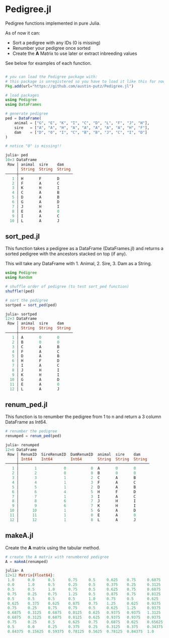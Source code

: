 # Pedigree.jl

Pedigree functions implemented in pure Julia. 

As of now it can:

* Sort a pedigree with any IDs (0 is missing)
* Renumber your pedigree once sorted
* Create the **A** Matrix to use later or extract inbreeding values

See below for examples of each function. 

```julia

# you can load the Pedigree package with:
# this package is unregistered so you have to load it like this for now
Pkg.add(url="https://github.com/austin-putz/Pedigree.jl")

# load packages
using Pedigree
using DataFrames

# generate pedigree
ped = DataFrame( 
	animal = ["G", "E", "K", "I", "C", "D", "L", "F", "J", "H"], 
	sire   = ["A", "A", "H", "A", "A", "A", "A", "A", "H", "F"], 
	dam    = ["D", "0", "I", "C", "B", "B", "J", "C", "I", "D"]
)

# notice "0" is missing!!

julia> ped
10×3 DataFrame
 Row │ animal  sire    dam
     │ String  String  String
─────┼────────────────────────
   1 │ H       F       D
   2 │ F       A       C
   3 │ K       H       I
   4 │ C       A       B
   5 │ D       A       B
   6 │ G       A       D
   7 │ J       H       I
   8 │ E       A       0
   9 │ I       A       C
  10 │ L       A       J

```

## sort_ped.jl

This function takes a pedigree as a DataFrame (DataFrames.jl) and returns a sorted pedigree with the ancestors stacked on top (if any). 

This will take any DataFrame with 1. Animal, 2. Sire, 3. Dam as a String. 

```julia
using Pedigree
using Random

# shuffle order of pedigree (to test sort_ped function)
shuffle!(ped)

# sort the pedigree
sortped = sort_ped(ped)

julia> sortped
12×3 DataFrame
 Row │ animal  sire    dam    
     │ String  String  String 
─────┼────────────────────────
   1 │ A       0       0
   2 │ B       0       0
   3 │ C       A       B
   4 │ F       A       C
   5 │ D       A       B
   6 │ H       F       D
   7 │ I       A       C
   8 │ J       H       I
   9 │ K       H       I
  10 │ G       A       D
  11 │ E       A       0
  12 │ L       A       J

```


## renum_ped.jl

This function is to renumber the pedigree from 1 to n and return a 3 column DataFrame as Int64. 

```julia
# renumber the pedigree
renumped = renum_ped(ped)

julia> renumped
12×6 DataFrame
 Row │ RenumID  SireRenumID  DamRenumID  animal  sire    dam    
     │ Int64    Int64        Int64       String  String  String 
─────┼──────────────────────────────────────────────────────────
   1 │       1            0           0  A       0       0
   2 │       2            0           0  B       0       0
   3 │       3            1           2  C       A       B
   4 │       4            1           3  F       A       C
   5 │       5            1           2  D       A       B
   6 │       6            4           5  H       F       D
   7 │       7            1           3  I       A       C
   8 │       8            6           7  J       H       I
   9 │       9            6           7  K       H       I
  10 │      10            1           5  G       A       D
  11 │      11            1           0  E       A       0
  12 │      12            1           8  L       A       J

```

## makeA.jl

Create the **A** matrix using the tabular method. 

```julia
# create the A matrix with renumbered pedigree
A = makeA(renumped)

julia> A
12×12 Matrix{Float64}:
 1.0      0.0      0.5      0.75     0.5     0.625    0.75     0.6875   0.6875   0.75      0.5       0.84375
 0.0      1.0      0.5      0.25     0.5     0.375    0.25     0.3125   0.3125   0.25      0.0       0.15625
 0.5      0.5      1.0      0.75     0.5     0.625    0.75     0.6875   0.6875   0.5       0.25      0.59375
 0.75     0.25     0.75     1.25     0.5     0.875    0.75     0.8125   0.8125   0.625     0.375     0.78125
 0.5      0.5      0.5      0.5      1.0     0.75     0.5      0.625    0.625    0.75      0.25      0.5625
 0.625    0.375    0.625    0.875    0.75    1.25     0.625    0.9375   0.9375   0.6875    0.3125    0.78125
 0.75     0.25     0.75     0.75     0.5     0.625    1.25     0.9375   0.9375   0.625     0.375     0.84375
 0.6875   0.3125   0.6875   0.8125   0.625   0.9375   0.9375   1.3125   0.9375   0.65625   0.34375   1.0
 0.6875   0.3125   0.6875   0.8125   0.625   0.9375   0.9375   0.9375   1.3125   0.65625   0.34375   0.8125
 0.75     0.25     0.5      0.625    0.75    0.6875   0.625    0.65625  0.65625  1.25      0.375     0.703125
 0.5      0.0      0.25     0.375    0.25    0.3125   0.375    0.34375  0.34375  0.375     1.0       0.421875
 0.84375  0.15625  0.59375  0.78125  0.5625  0.78125  0.84375  1.0      0.8125   0.703125  0.421875  1.34375

```



